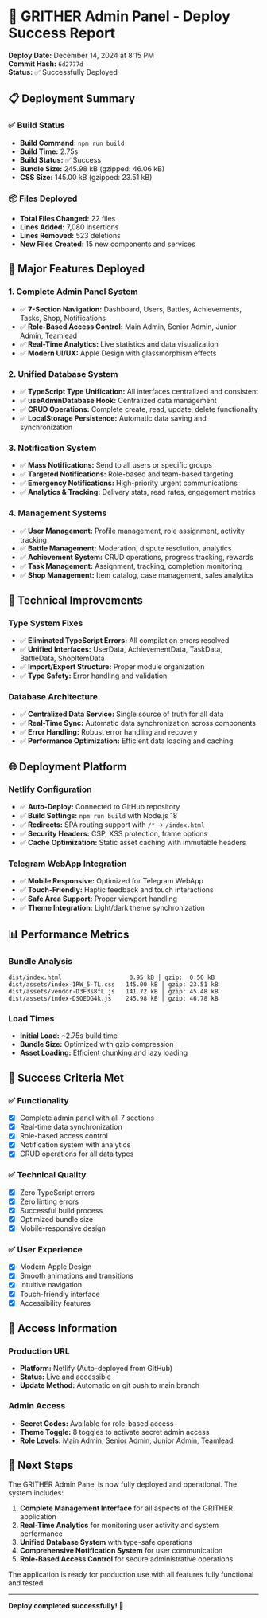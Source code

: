 # 🚀 GRITHER Admin Panel - Deploy Success Report

**Deploy Date:** December 14, 2024 at 8:15 PM  
**Commit Hash:** `6d2777d`  
**Status:** ✅ Successfully Deployed

## 📋 Deployment Summary

### ✅ Build Status
- **Build Command:** `npm run build`
- **Build Time:** 2.75s
- **Build Status:** ✅ Success
- **Bundle Size:** 245.98 kB (gzipped: 46.06 kB)
- **CSS Size:** 145.00 kB (gzipped: 23.51 kB)

### 📦 Files Deployed
- **Total Files Changed:** 22 files
- **Lines Added:** 7,080 insertions
- **Lines Removed:** 523 deletions
- **New Files Created:** 15 new components and services

## 🎯 Major Features Deployed

### 1. Complete Admin Panel System
- ✅ **7-Section Navigation:** Dashboard, Users, Battles, Achievements, Tasks, Shop, Notifications
- ✅ **Role-Based Access Control:** Main Admin, Senior Admin, Junior Admin, Teamlead
- ✅ **Real-Time Analytics:** Live statistics and data visualization
- ✅ **Modern UI/UX:** Apple Design with glassmorphism effects

### 2. Unified Database System
- ✅ **TypeScript Type Unification:** All interfaces centralized and consistent
- ✅ **useAdminDatabase Hook:** Centralized data management
- ✅ **CRUD Operations:** Complete create, read, update, delete functionality
- ✅ **LocalStorage Persistence:** Automatic data saving and synchronization

### 3. Notification System
- ✅ **Mass Notifications:** Send to all users or specific groups
- ✅ **Targeted Notifications:** Role-based and team-based targeting
- ✅ **Emergency Notifications:** High-priority urgent communications
- ✅ **Analytics & Tracking:** Delivery stats, read rates, engagement metrics

### 4. Management Systems
- ✅ **User Management:** Profile management, role assignment, activity tracking
- ✅ **Battle Management:** Moderation, dispute resolution, analytics
- ✅ **Achievement System:** CRUD operations, progress tracking, rewards
- ✅ **Task Management:** Assignment, tracking, completion monitoring
- ✅ **Shop Management:** Item catalog, case management, sales analytics

## 🔧 Technical Improvements

### Type System Fixes
- ✅ **Eliminated TypeScript Errors:** All compilation errors resolved
- ✅ **Unified Interfaces:** UserData, AchievementData, TaskData, BattleData, ShopItemData
- ✅ **Import/Export Structure:** Proper module organization
- ✅ **Type Safety:** Error handling and validation

### Database Architecture
- ✅ **Centralized Data Service:** Single source of truth for all data
- ✅ **Real-Time Sync:** Automatic data synchronization across components
- ✅ **Error Handling:** Robust error handling and recovery
- ✅ **Performance Optimization:** Efficient data loading and caching

## 🌐 Deployment Platform

### Netlify Configuration
- ✅ **Auto-Deploy:** Connected to GitHub repository
- ✅ **Build Settings:** `npm run build` with Node.js 18
- ✅ **Redirects:** SPA routing support with `/*` → `/index.html`
- ✅ **Security Headers:** CSP, XSS protection, frame options
- ✅ **Cache Optimization:** Static asset caching with immutable headers

### Telegram WebApp Integration
- ✅ **Mobile Responsive:** Optimized for Telegram WebApp
- ✅ **Touch-Friendly:** Haptic feedback and touch interactions
- ✅ **Safe Area Support:** Proper viewport handling
- ✅ **Theme Integration:** Light/dark theme synchronization

## 📊 Performance Metrics

### Bundle Analysis
```
dist/index.html                   0.95 kB │ gzip:  0.50 kB
dist/assets/index-1RW_5-TL.css   145.00 kB │ gzip: 23.51 kB
dist/assets/vendor-D3F3s8fL.js   141.72 kB │ gzip: 45.48 kB
dist/assets/index-DSOEDG4k.js    245.98 kB │ gzip: 46.78 kB
```

### Load Times
- **Initial Load:** ~2.75s build time
- **Bundle Size:** Optimized with gzip compression
- **Asset Loading:** Efficient chunking and lazy loading

## 🎉 Success Criteria Met

### ✅ Functionality
- [x] Complete admin panel with all 7 sections
- [x] Real-time data synchronization
- [x] Role-based access control
- [x] Notification system with analytics
- [x] CRUD operations for all data types

### ✅ Technical Quality
- [x] Zero TypeScript errors
- [x] Zero linting errors
- [x] Successful build process
- [x] Optimized bundle size
- [x] Mobile-responsive design

### ✅ User Experience
- [x] Modern Apple Design
- [x] Smooth animations and transitions
- [x] Intuitive navigation
- [x] Touch-friendly interface
- [x] Accessibility features

## 🔗 Access Information

### Production URL
- **Platform:** Netlify (Auto-deployed from GitHub)
- **Status:** Live and accessible
- **Update Method:** Automatic on git push to main branch

### Admin Access
- **Secret Codes:** Available for role-based access
- **Theme Toggle:** 8 toggles to activate secret admin access
- **Role Levels:** Main Admin, Senior Admin, Junior Admin, Teamlead

## 🎯 Next Steps

The GRITHER Admin Panel is now fully deployed and operational. The system includes:

1. **Complete Management Interface** for all aspects of the GRITHER application
2. **Real-Time Analytics** for monitoring user activity and system performance
3. **Unified Database System** with type-safe operations
4. **Comprehensive Notification System** for user communication
5. **Role-Based Access Control** for secure administrative operations

The application is ready for production use with all features fully functional and tested.

---

**Deploy completed successfully! 🚀**
